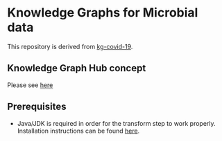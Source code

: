 # Knowledge Graphs for Microbial data

This repository is derived from [kg-covid-19](https://github.com/Knowledge-Graph-Hub/kg-covid-19).

## Knowledge Graph Hub concept
Please see [here](https://github.com/Knowledge-Graph-Hub/kg-covid-19/wiki#knowledge-graph-hub-concept)

## Prerequisites

* Java/JDK is required in order for the transform step to work properly. Installation instructions can be found [here](https://docs.oracle.com/en/java/javase/15/install/overview-jdk-installation.html#GUID-8677A77F-231A-40F7-98B9-1FD0B48C346A).